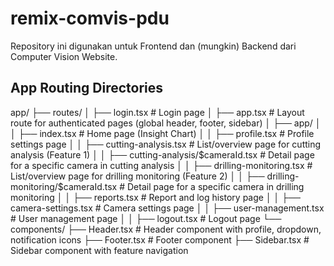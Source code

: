 # remix-comvis-pdu
Repository ini digunakan untuk Frontend dan (mungkin) Backend dari Computer Vision Website.

## App Routing Directories
app/
├── routes/
│   ├── login.tsx                    # Login page
│   ├── app.tsx                      # Layout route for authenticated pages (global header, footer, sidebar)
│   ├── app/
│   │   ├── index.tsx                # Home page (Insight Chart)
│   │   ├── profile.tsx              # Profile settings page
│   │   ├── cutting-analysis.tsx     # List/overview page for cutting analysis (Feature 1)
│   │   ├── cutting-analysis/$cameraId.tsx  # Detail page for a specific camera in cutting analysis
│   │   ├── drilling-monitoring.tsx  # List/overview page for drilling monitoring (Feature 2)
│   │   ├── drilling-monitoring/$cameraId.tsx  # Detail page for a specific camera in drilling monitoring
│   │   ├── reports.tsx              # Report and log history page
│   │   ├── camera-settings.tsx      # Camera settings page
│   │   ├── user-management.tsx      # User management page
│   │   ├── logout.tsx               # Logout page
└── components/
    ├── Header.tsx                   # Header component with profile, dropdown, notification icons
    ├── Footer.tsx                   # Footer component
    ├── Sidebar.tsx                  # Sidebar component with feature navigation
